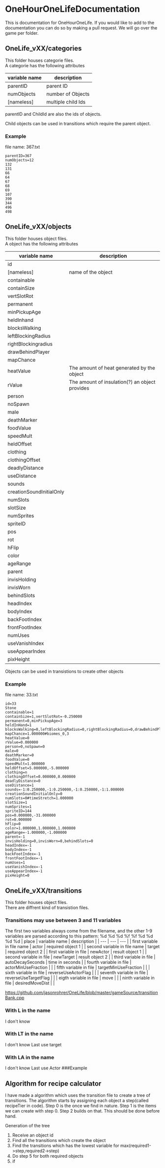 # OneHourOneLifeDocumentation
This is documentation for OneHourOneLife. If you would like to add to the documentation you can do so by making a pull request.
We will go over the game per folder.

<!---## OneLife_vXX/animations--->
## OneLife_vXX/categories
This folder houses categorie files.   
A categorie has the following attributes

| variable name | description |
| --- | --- |
| parentID    | parent ID |
| numObjects  | number of Objects |
| [nameless]  | multiple child Ids |

parentID and ChildId are also the ids of objects.  

Child objects can be used in transitions which require the parent object.
### Example
file name: 367.txt
```
parentID=367
numObjects=12
132
131
66
64
67
68
69
107
390
344
496
498
```
<!---## OneLife_vXX/graphics--->
<!---## OneLife_vXX/ground--->
<!---## OneLife_vXX/groundTileCache--->
<!---## OneLife_vXX/languages--->
<!---## OneLife_vXX/music--->
## OneLife_vXX/objects
This folder houses object files.   
A object has the following attributes

| variable name | description |
| --- | --- |
| id    |  |
| [nameless]  | name of the object |
| containable |  |
| containSize |  |
| vertSlotRot |  |
| permanent |  |
| minPickupAge |  |
| heldInhand |  |
| blocksWalking |  |
| leftBlockingRadius |  |
| rightBlockingradius |  |
| drawBehindPlayer |  |
| mapChance |  |
| heatValue | The amount of heat generated by the object  |
| rValue | The amount of insulation(?) an object provides |
| person |  |
| noSpawn |  |
| male |  |
| deathMarker |  |
| foodValue |  |
| speedMult |  |
| heldOffset |  |
| clothing |  |
| clothingOffset |  |
| deadlyDistance |  |
| useDistance |  |
| sounds |  |
| creationSoundInitialOnly |  |
| numSlots |  |
| slotSize |  |
| numSprites |  |
| spriteID |  |
| pos |  |
| rot |  |
| hFlip |  |
| color |  |
| ageRange |  |
| parent |  |
| invisHolding |  |
| invisWorn |  |
| behindSlots |  |
| headIndex |  |
| bodyIndex |  |
| backFootIndex |  |
| frontFootIndex |  |
| numUses |  |
| useVanishIndex |  |
| useAppearIndex |  |
| pixHeight |  |

Objects can be used in transistions to create other objects

### Example
file name: 33.txt
```
id=33
Stone
containable=1
containSize=1,vertSlotRot=-0.250000
permanent=0,minPickupAge=3
heldInHand=1
blocksWalking=0,leftBlockingRadius=0,rightBlockingRadius=0,drawBehindPlayer=0
mapChance=1.000000#biomes_0,3
heatValue=0
rValue=0.000000
person=0,noSpawn=0
male=0
deathMarker=0
foodValue=0
speedMult=1.000000
heldOffset=5.000000,-5.000000
clothing=n
clothingOffset=0.000000,0.000000
deadlyDistance=0
useDistance=1
sounds=-1:0.250000,-1:0.250000,-1:0.250000,-1:1.000000
creationSoundInitialOnly=0
numSlots=0#timeStretch=1.000000
slotSize=1
numSprites=1
spriteID=144
pos=0.000000,-31.000000
rot=0.000000
hFlip=0
color=1.000000,1.000000,1.000000
ageRange=-1.000000,-1.000000
parent=-1
invisHolding=0,invisWorn=0,behindSlots=0
headIndex=-1
bodyIndex=-1
backFootIndex=-1
frontFootIndex=-1
numUses=1
useVanishIndex=-1
useAppearIndex=-1
pixHeight=0
```
<!---## OneLife_vXX/otherSounds--->
<!---## OneLife_vXX/playbackGame--->
<!---## OneLife_vXX/recordedGames--->
<!---## OneLife_vXX/reverbCache--->
<!---## OneLife_vXX/scenes--->
<!---## OneLife_vXX/settings--->
<!---## OneLife_vXX/sounds--->
<!---## OneLife_vXX/sprites--->
## OneLife_vXX/transitions
This folder houses object files.   
There are diffrent kind of transistion files.

### Transitions may use between 3 and 11 variables
The first two variables always come from the filename, and the other 1-9 variables are parsed according to this pattern:
%d %d %d %f %f %d %d %d %d
| place | variable name | description |
| --- | --- | --- |
| first variable in file name | actor | required object 1 |
| second variable in file name  | target | required object 2 |
| first variable in file  | newActor | result object 1 |
| second variable in file  | newTarget | result object 2 |
| third variable in file  | autoDecaySeconds | time in seconds |
| fourth variable in file  | actorMinUseFraction | |
| fifth variable in file  | targetMinUseFraction | |
| sixth variable in file  | reverseUseActorFlag | |
| seventh variable in file  | reverseUseTargetFlag | |
| eigth variable in file  | move | |
| ninth variable in file  | desiredMoveDist | |

https://github.com/jasonrohrer/OneLife/blob/master/gameSource/transitionBank.cpp

### With L in the name
I don't know
### With LT in the name
I don't know
Last use target
### With LA in the name
I don't know
Last use Actor
###Example

## Algorithm for recipe calculator

I have made a algorithm which uses the transition file to create a tree of transitions.
The algorithm starts by assigning each object a step(called recipeTier in code).
Step 0 is the once we find in nature. Step 1 is the items we can create with step 0. Step 2 builds on that.
This should be done before hand.

Generation of the tree
1. Receive an object id
2. Find all the transitions which create the object
3. Find the transitions which has the lowest variable for max(required1->step,required2->step)
4. Do step 5 for both required objects
5. if














